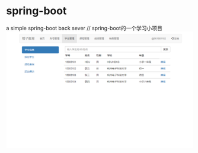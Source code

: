 # spring-boot
a simple spring-boot back sever
//
spring-boot的一个学习小项目
 ![image](https://github.com/1036875207/spring-boot/blob/master/upload/back.png)

